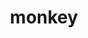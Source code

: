 ---
layout: animals&nature
title: monkey
emoji: monkey
permalink: 🐒.html
image: assets/img/3moji/monkey.png
---
